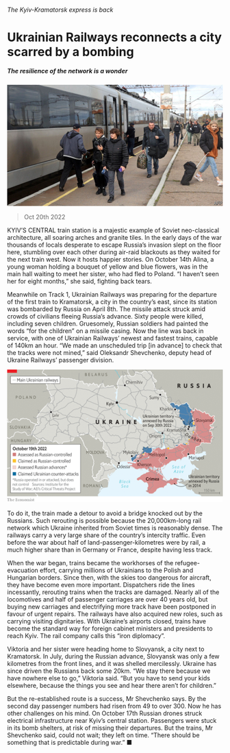 ###### The Kyiv-Kramatorsk express is back

# Ukrainian Railways reconnects a city scarred by a bombing 

##### The resilience of the network is a wonder 

![image](images/20221022_EUP504.jpg) 

> Oct 20th 2022 

KYIV’S CENTRAL train station is a majestic example of Soviet neo-classical architecture, all soaring arches and granite tiles. In the early days of the war thousands of locals desperate to escape Russia’s invasion slept on the floor here, stumbling over each other during air-raid blackouts as they waited for the next train west. Now it hosts happier stories. On October 14th Alina, a young woman holding a bouquet of yellow and blue flowers, was in the main hall waiting to meet her sister, who had fled to Poland. “I haven’t seen her for eight months,” she said, fighting back tears.

Meanwhile on Track 1, Ukrainian Railways was preparing for the departure of the first train to Kramatorsk, a city in the country’s east, since its station was bombarded by Russia on April 8th. The missile attack struck amid crowds of civilians fleeing Russia’s advance. Sixty people were killed, including seven children. Gruesomely, Russian soldiers had painted the words “for the children” on a missile casing. Now the line was back in service, with one of Ukrainian Railways’ newest and fastest trains, capable of 140km an hour. “We made an unscheduled trip [in advance] to check that the tracks were not mined,” said Oleksandr Shevchenko, deputy head of Ukraine Railways’ passenger division. 

![image](images/20221022_EUM947.png) 


To do it, the train made a detour to avoid a bridge knocked out by the Russians. Such rerouting is possible because the 20,000km-long rail network which Ukraine inherited from Soviet times is reasonably dense. The railways carry a very large share of the country’s intercity traffic. Even before the war about half of land-passenger-kilometres were by rail, a much higher share than in Germany or France, despite having less track.

When the war began, trains became the workhorses of the refugee-evacuation effort, carrying millions of Ukrainians to the Polish and Hungarian borders. Since then, with the skies too dangerous for aircraft, they have become even more important. Dispatchers ride the lines incessantly, rerouting trains when the tracks are damaged. Nearly all of the locomotives and half of passenger carriages are over 40 years old, but buying new carriages and electrifying more track have been postponed in favour of urgent repairs. The railways have also acquired new roles, such as carrying visiting dignitaries. With Ukraine’s airports closed, trains have become the standard way for foreign cabinet ministers and presidents to reach Kyiv. The rail company calls this “iron diplomacy”. 

Viktoria and her sister were heading home to Slovyansk, a city next to Kramatorsk. In July, during the Russian advance, Slovyansk was only a few kilometres from the front lines, and it was shelled mercilessly. Ukraine has since driven the Russians back some 20km. “We stay there because we have nowhere else to go,” Viktoria said. “But you have to send your kids elsewhere, because the things you see and hear there aren’t for children.”

But the re-established route is a success, Mr Shevchenko says. By the second day passenger numbers had risen from 49 to over 300. Now he has other challenges on his mind. On October 17th Russian drones struck electrical infrastructure near Kyiv’s central station. Passengers were stuck in its bomb shelters, at risk of missing their departures. But the trains, Mr Shevchenko said, could not wait; they left on time. “There should be something that is predictable during war.” ■



